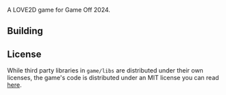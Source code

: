 A LOVE2D game for Game Off 2024.

## Building



## License

While third party libraries in `game/libs` are distributed under their own
licenses, the game's code is distributed under an MIT license you can read
[here](/LICENSE).

